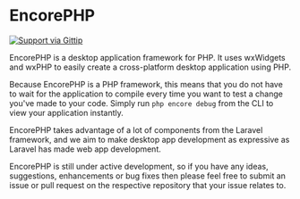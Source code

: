 EncorePHP
=========
[![Support via Gittip](https://rawgithub.com/twolfson/gittip-badge/0.2.0/dist/gittip.png)](https://www.gittip.com/chrisnharvey/)

EncorePHP is a desktop application framework for PHP. It uses wxWidgets and wxPHP to easily create a cross-platform desktop application using PHP.

Because EncorePHP is a PHP framework, this means that you do not have to wait for the application to compile every time you want to test a change you've made to your code. Simply run ```php encore debug``` from the CLI to view your application instantly.

EncorePHP takes advantage of a lot of components from the Laravel framework, and we aim to make desktop app development as expressive as Laravel has made web app development.

EncorePHP is still under active development, so if you have any ideas, suggestions, enhancements or bug fixes then please feel free to submit an issue or pull request on the respective repository that your issue relates to.
